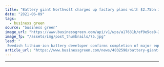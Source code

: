 ```yaml
---
title: "Battery giant Northvolt charges up factory plans with $2.75bn investment boost"
date: "2021-06-09"
tags: 
  - business green
source: "business green"
image_url: "https://www.businessgreen.com/api/v1/wps/a17631b/ef9e5ce8-3839-43e9-9913-eb4c77d5d9b3/2/Northvolt-185x114.jpg"
image_fp: "/assets/img/post_thumbnails/75.jpg"
lead: "
 Swedish lithium-ion battery developer confirms completion of major equity fund-raising round ..."
article_url: "https://www.businessgreen.com/news/4032598/battery-giant-northvolt-charges-factory-plans-usd-75bn-investment-boost"
---
```


---

